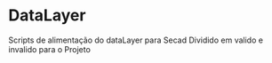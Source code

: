 # DataLayer
Scripts de alimentação do dataLayer para Secad
Dividido em valido e invalido para o Projeto
